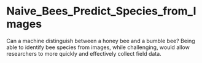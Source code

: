 # Naive_Bees_Predict_Species_from_Images
Can a machine distinguish between a honey bee and a bumble bee? Being able to identify bee species from images, while challenging, would allow researchers to more quickly and effectively collect field data.
